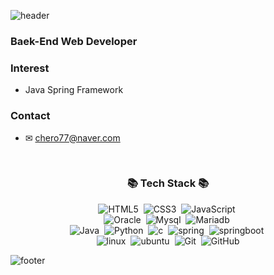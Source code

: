 ![header](https://capsule-render.vercel.app/api?type=waving&color=auto&height=300&section=header&text=ino5%20Home&fontSize=90)

### Baek-End Web Developer

### Interest

- Java Spring Framework

### Contact
- ✉ chero77@naver.com

<br>

<h3 align="center">📚 Tech Stack 📚</h3>
<p align="center">
  <img alt="HTML5" src="https://img.shields.io/badge/html5-%23E34F26.svg?style=for-the-badge&logo=html5&logoColor=white"/>&nbsp
  <img alt="CSS3" src="https://img.shields.io/badge/css3-%231572B6.svg?style=for-the-badge&logo=css3&logoColor=white"/>&nbsp
  <img alt="JavaScript" src="https://img.shields.io/badge/javascript-%23323330.svg?style=for-the-badge&logo=javascript&logoColor=%23F7DF1E"/>&nbsp
  <br>
  <img alt="Oracle" src="https://img.shields.io/badge/Oracle-F80000.svg?style=for-the-badge&logo=Oracle&logoColor=%white"/>&nbsp
  <img alt="Mysql" src="https://img.shields.io/badge/Mysql-4479A1.svg?style=for-the-badge&logo=Mysql&logoColor=white"/>&nbsp
  <img alt="Mariadb" src="https://img.shields.io/badge/Mariadb-003545.svg?style=for-the-badge&logo=Mariadb&logoColor=%234FC08D"/>&nbsp
  <br>
  <img alt="Java" src="https://img.shields.io/badge/Java-00599C?style=for-the-badge&logo=Java&logoColor=black" />&nbsp
  <img alt="Python" src="https://img.shields.io/badge/Python-3776AB.svg?style=for-the-badge&logo=Python&logoColor=white"/>&nbsp
  <img alt="c" src="https://img.shields.io/badge/c-A8B9CC.svg?style=for-the-badge&logo=c&logoColor=white"/>&nbsp
  <img alt="spring" src="https://img.shields.io/badge/spring-232F3E.svg?style=for-the-badge&logo=spring&logoColor=white"/>&nbsp
  <img alt="springboot" src="https://img.shields.io/badge/springboot-6DB33F.svg?style=for-the-badge&logo=springboot&logoColor=white"/>&nbsp
  <br>
  <img alt="linux" src="https://img.shields.io/badge/linux-FCC624.svg?style=for-the-badge&logo=linux&logoColor=white"/>&nbsp
  <img alt="ubuntu" src="https://img.shields.io/badge/ubuntu-E95420.svg?style=for-the-badge&logo=ubuntu&logoColor=white"/>&nbsp
  <img alt="Git" src="https://img.shields.io/badge/git-%23F05033.svg?style=for-the-badge&logo=git&logoColor=white"/>&nbsp
  <img alt="GitHub" src="https://img.shields.io/badge/github-%23121011.svg?style=for-the-badge&logo=github&logoColor=white"/>
</p>


![footer](https://capsule-render.vercel.app/api?type=waving&color=auto&height=150&section=footer)

